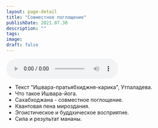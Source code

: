 ```yaml
---
layout: page-detail
title: "Совместное поглощение"
publishDate: 2021.07.30
description: ""
tags:
image:
draft: false
---
```


<audio title="2021.07.30 - Совместное поглощение.mp3" src="/upload/iblock/ef0/ef02561b0e351d213b17bd4499776eff.mp3" controls=""></audio>

* Текст "Ишвара-пратьябхиджня-карика", Утпаладева.
* Что такое Ишвара-йога.
* Сахабходжана - совместное поглощение.
* Квантовая пена мироздания.
* Эгоистическое и буддхическое восприятие.
* Сила и результат мананы.

  
